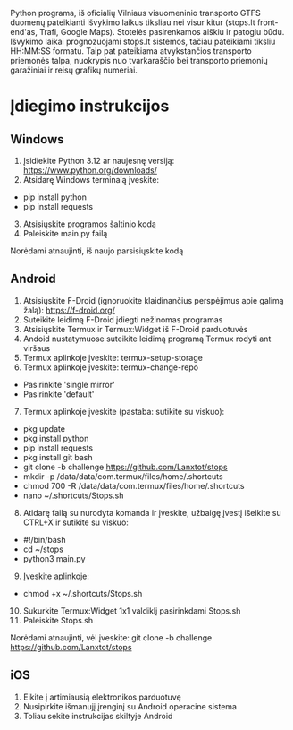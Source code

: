 Python programa, iš oficialių Vilniaus visuomeninio transporto GTFS duomenų pateikianti išvykimo laikus tiksliau nei visur kitur (stops.lt front-end'as, Trafi, Google Maps). Stotelės pasirenkamos aiškiu ir patogiu būdu. Išvykimo laikai prognozuojami stops.lt sistemos, tačiau pateikiami tiksliu HH:MM:SS formatu. Taip pat pateikiama atvykstančios transporto priemonės talpa, nuokrypis nuo tvarkaraščio bei transporto priemonių garažiniai ir reisų grafikų numeriai.

# Įdiegimo instrukcijos

## Windows

1. Įsidiekite Python 3.12 ar naujesnę versiją: <https://www.python.org/downloads/>
2. Atsidarę Windows terminalą įveskite:
* pip install python
* pip install requests
3. Atsisiųskite programos šaltinio kodą
4. Paleiskite main.py failą

Norėdami atnaujinti, iš naujo parsisiųskite kodą

## Android

1. Atsisiųskite F-Droid (ignoruokite klaidinančius perspėjimus apie galimą žalą): <https://f-droid.org/>
2. Suteikite leidimą F-Droid įdiegti nežinomas programas
3. Atsisiųskite Termux ir Termux:Widget iš F-Droid parduotuvės
4. Andoid nustatymuose suteikite leidimą programą Termux rodyti ant viršaus
5. Termux aplinkoje įveskite: termux-setup-storage
6. Termux aplinkoje įveskite: termux-change-repo
* Pasirinkite 'single mirror'
* Pasirinkite 'default'
7. Termux aplinkoje įveskite (pastaba: sutikite su viskuo):
* pkg update
* pkg install python
* pip install requests
* pkg install git bash
* git clone -b challenge https://github.com/Lanxtot/stops
* mkdir -p /data/data/com.termux/files/home/.shortcuts
* chmod 700 -R /data/data/com.termux/files/home/.shortcuts
* nano ~/.shortcuts/Stops.sh
8. Atidarę failą su nurodyta komanda ir įveskite, užbaigę įvestį išeikite su CTRL+X ir sutikite su viskuo:
* #!/bin/bash
* cd ~/stops
* python3 main.py
9. Įveskite aplinkoje:
* chmod +x ~/.shortcuts/Stops.sh
10. Sukurkite Termux:Widget 1x1 valdiklį pasirinkdami Stops.sh
11. Paleiskite Stops.sh

Norėdami atnaujinti, vėl įveskite: git clone -b challenge https://github.com/Lanxtot/stops

## iOS

1. Eikite į artimiausią elektronikos parduotuvę
2. Nusipirkite išmanujį įrenginį su Android operacine sistema
3. Toliau sekite instrukcijas skiltyje Android
